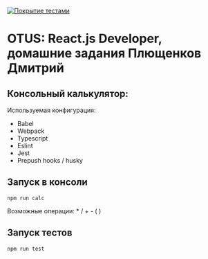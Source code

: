 [![Покрытие тестами](https://dmitryplus.github.io/otus_react_dz/badges/coverage.svg)](https://github.com/dmitryplus/otus_react_dz/actions)


# OTUS: React.js Developer, домашние задания Плющенков Дмитрий

## Консольный калькулятор:
Используемая конфигурация:
* Babel
* Webpack
* Typescript
* Eslint
* Jest
* Prepush hooks / husky

## Запуск в консоли

`npm run calc`

Возможные операции: * / + - ( )

## Запуск тестов

`npm run test`